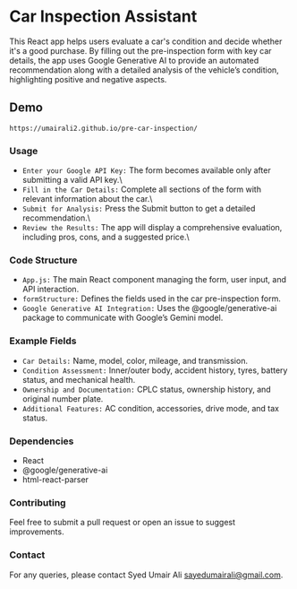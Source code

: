 # Car Inspection Assistant

This React app helps users evaluate a car's condition and decide whether it's a good purchase. By filling out the pre-inspection form with key car details, the app uses Google Generative AI to provide an automated recommendation along with a detailed analysis of the vehicle’s condition, highlighting positive and negative aspects.

## Demo
```
https://umairali2.github.io/pre-car-inspection/ 
```

### Usage
- `Enter your Google API Key:` The form becomes available only after submitting a valid API key.\
- `Fill in the Car Details:` Complete all sections of the form with relevant information about the car.\
- `Submit for Analysis:` Press the Submit button to get a detailed recommendation.\
- `Review the Results:` The app will display a comprehensive evaluation, including pros, cons, and a suggested price.\

### Code Structure
- `App.js:` The main React component managing the form, user input, and API interaction.
- `formStructure:` Defines the fields used in the car pre-inspection form.
- `Google Generative AI Integration:` Uses the @google/generative-ai package to communicate with Google’s Gemini model.

### Example Fields
- `Car Details:` Name, model, color, mileage, and transmission.
- `Condition Assessment:` Inner/outer body, accident history, tyres, battery status, and mechanical health.
- `Ownership and Documentation:` CPLC status, ownership history, and original number plate.
- `Additional Features:` AC condition, accessories, drive mode, and tax status.

### Dependencies
- React
- @google/generative-ai
- html-react-parser

### Contributing
Feel free to submit a pull request or open an issue to suggest improvements.

### Contact
For any queries, please contact Syed Umair Ali sayedumairali@gmail.com.
